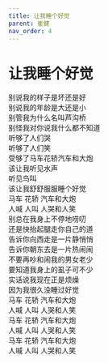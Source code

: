```yaml
---
title: 让我睡个好觉
parent: 崔健
nav_order: 4
---
```


# 让我睡个好觉

别说我的样子是坏还是好  
别说我的年龄是大还是小  
别管我为什么名叫芦沟桥  
别怪我对你说我什么都不知道  
听够了人们哭  
听够了人们笑  
受够了马车花轿汽车和大炮  
该让我听见水声  
听见鸟叫  
该让我舒舒服服睡个好觉  
马车 花轿 汽车和大炮  
人喊 人叫 人哭和人笑  
别总在我身上不停地唠叨  
还是快抬起腿走你自己的道  
告诉你向西走是一片静悄悄  
告诉你朝东去是一片热闹闹  
不要再吵和闹我的男女老少  
要知道我身上的虱子可不少  
实话说我现在正是烦燥  
因为我很久没睡过好觉  
马车 花轿 汽车和大炮  
人喊 人叫 人哭和人笑  
马车 花轿 汽车和大炮  
人喊 人叫 人哭和人笑  
马车 花轿 汽车和大炮  
人喊 人叫 人哭和人笑
